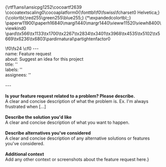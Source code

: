 {\rtf1\ansi\ansicpg1252\cocoartf2639
\cocoatextscaling0\cocoaplatform0{\fonttbl\f0\fswiss\fcharset0 Helvetica;}
{\colortbl;\red255\green255\blue255;}
{\*\expandedcolortbl;;}
\paperw11900\paperh16840\margl1440\margr1440\vieww11520\viewh8400\viewkind0
\pard\tx566\tx1133\tx1700\tx2267\tx2834\tx3401\tx3968\tx4535\tx5102\tx5669\tx6236\tx6803\pardirnatural\partightenfactor0

\f0\fs24 \cf0 ---\
name: Feature request\
about: Suggest an idea for this project\
title: ''\
labels: ''\
assignees: ''\
\
---\
\
**Is your feature request related to a problem? Please describe.**\
A clear and concise description of what the problem is. Ex. I'm always frustrated when [...]\
\
**Describe the solution you'd like**\
A clear and concise description of what you want to happen.\
\
**Describe alternatives you've considered**\
A clear and concise description of any alternative solutions or features you've considered.\
\
**Additional context**\
Add any other context or screenshots about the feature request here.}